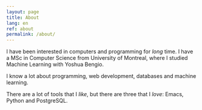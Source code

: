 ```yaml
---
layout: page
title: About
lang: en
ref: about
permalink: /about/
---
```


I have been interested in computers and programming for _long_ time. I
have a MSc in Computer Science from University of Montreal, where I
studied Machine Learning with Yoshua Bengio.

I know a lot about programming, web development, databases and machine
learning.

There are a lot of tools that I _like_, but there are three that I
_love_: Emacs, Python and PostgreSQL.
